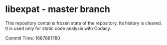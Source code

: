 # libexpat - master branch

This repository contains frozen state of the repository.
Its history is cleared. It is used only for static code
analysis with Codacy.

Commit Time: 1687861780